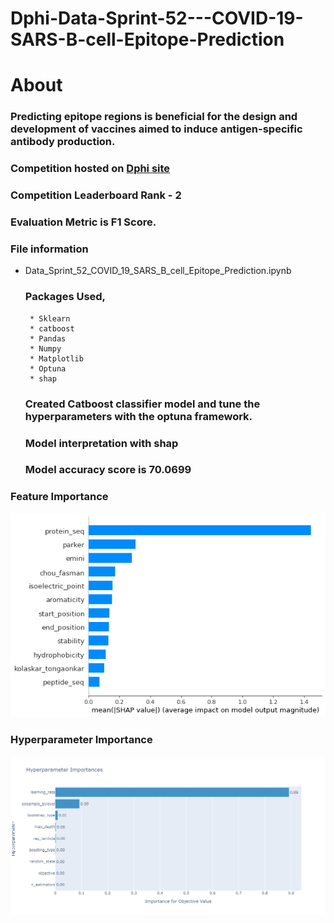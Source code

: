 # Dphi-Data-Sprint-52---COVID-19-SARS-B-cell-Epitope-Prediction

# About

### Predicting epitope regions is beneficial for the design and development of vaccines aimed to induce antigen-specific antibody production.

### Competition hosted on <a href="https://dphi.tech/challenges/data-sprint-52-covid-19-sars-b-cell-epitope-prediction/169/overview/about"> Dphi site </a>

### Competition Leaderboard Rank - 2 

### Evaluation Metric is F1 Score.

### File information

 * Data_Sprint_52_COVID_19_SARS_B_cell_Epitope_Prediction.ipynb
    ### Packages Used,
        * Sklearn
        * catboost
        * Pandas
        * Numpy
        * Matplotlib
        * Optuna
        * shap
  
     ### Created Catboost classifier model and tune the hyperparameters with the optuna framework.
     ### Model interpretation with shap
     ### Model accuracy score is 70.0699
     
     
### Feature Importance     

![Alt text](https://github.com/hariprasath-v/Dphi-Data-Sprint-52---COVID-19-SARS-B-cell-Epitope-Prediction/blob/AnalyticsVidhya-ML-DS-Competition/Feature%20%20Importance.png)

### Hyperparameter Importance

![Alt text](https://github.com/hariprasath-v/Dphi-Data-Sprint-52---COVID-19-SARS-B-cell-Epitope-Prediction/blob/AnalyticsVidhya-ML-DS-Competition/Hyperparameter%20Importance.png)
    

